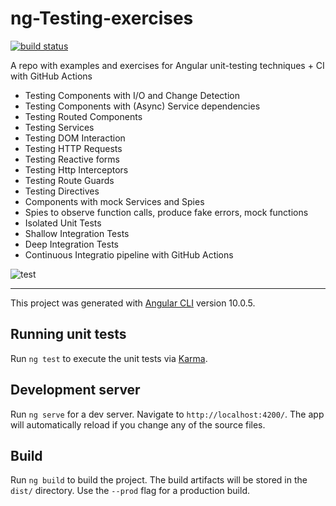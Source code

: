 # ng-Testing-exercises

[![build status](https://github.com/sakmanal/ng-Testing-exercises/workflows/Build/badge.svg)](https://github.com/sakmanal/ng-Testing-exercises/actions)

A repo with examples and exercises for Angular unit-testing techniques + CI with GitHub Actions

- Testing Components with I/O and Change Detection
- Testing Components with (Async) Service dependencies
- Testing Routed Components
- Testing Services
- Testing DOM Interaction
- Testing HTTP Requests
- Testing Reactive forms
- Testing Http Interceptors
- Testing Route Guards 
- Testing Directives
- Components with mock Services and Spies
- Spies to observe function calls, produce fake errors, mock functions
- Isolated Unit Tests
- Shallow Integration Tests
- Deep Integration Tests
- Continuous Integratio pipeline with GitHub Actions

![test](https://user-images.githubusercontent.com/32598290/103314088-a7d88980-4a2a-11eb-98ee-a905ae0666d6.png)

<hr>

This project was generated with [Angular CLI](https://github.com/angular/angular-cli) version 10.0.5.

## Running unit tests

Run `ng test` to execute the unit tests via [Karma](https://karma-runner.github.io).

## Development server

Run `ng serve` for a dev server. Navigate to `http://localhost:4200/`. The app will automatically reload if you change any of the source files.

## Build

Run `ng build` to build the project. The build artifacts will be stored in the `dist/` directory. Use the `--prod` flag for a production build.



